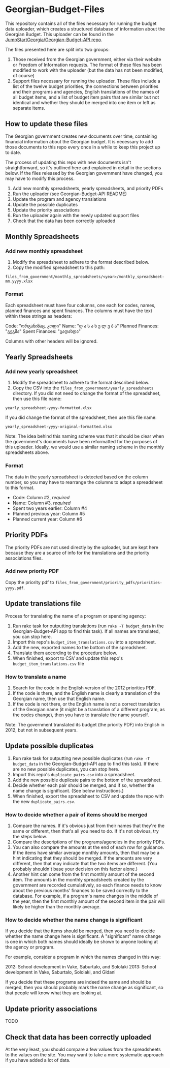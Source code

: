 # Georgian-Budget-Files

This repository contains all of the files necessary for running the budget data uploader, which creates a structured database of information about the Georgian Budget. This uploader can be found in the [JumpStartGeorgia/Georgian-Budget-API repo](https://github.com/JumpStartGeorgia/Georgian-Budget-API/).

The files presented here are split into two groups:
1. Those received from the Georgian government, either via their website or Freedom of Information requests. The format of these files has been modified to work with the uploader (but the data has not been modified, of course)
2. Support files necessary for running the uploader. These files include a list of the twelve budget priorities, the connections between priorities and their programs and agencies, English translations of the names of all budget items, and a list of budget item pairs that are similar but not identical and whether they should be merged into one item or left as separate items.

## How to update these files

The Georgian government creates new documents over time, containing financial information about the Georgian budget. It is necessary to add those documents to this repo every once in a while to keep this project up to date.

The process of updating this repo with new documents isn't straightforward, so it's outlined here and explained in detail in the sections below. If the files released by the Georgian government have changed, you may have to modify this process.

1. Add new monthly spreadsheets, yearly spreadsheets, and priority PDFs
2. Run the uploader (see Georgian-Budget-API README)
3. Update the program and agency translations
4. Update the possible duplicates
5. Update the priority associations
6. Run the uploader again with the newly updated support files
7. Check that the data has been correctly uploaded

## Monthly Spreadsheets

### Add new monthly spreadsheet

1. Modify the spreadsheet to adhere to the format described below.
1. Copy the modified spreadsheet to this path:

`files_from_government/monthly_spreadsheets/<year>/monthly_spreadsheet-mm.yyyy.xlsx`

### Format

Each spreadsheet must have four columns, one each for codes, names, planned finances and spent finances. The columns must have the text within these strings as headers:

Code: "ორგანიზაც. კოდი"
Name: "დ ა ს ა ხ ე ლ ე ბ ა"
Planned Finances: "გეგმა"
Spent Finances: "გადახდა"

Columns with other headers will be ignored.

## Yearly Spreadsheets

### Add new yearly spreadsheet

1. Modify the spreadsheet to adhere to the format described below.
1. Copy the CSV into the `files_from_government/yearly_spreadsheets` directory. If you did not need to change the format of the spreadsheet, then use this file name:

`yearly_spreadsheet-yyyy-formatted.xlsx`

If you did change the format of the spreadsheet, then use this file name:

`yearly_spreadsheet-yyyy-original-formatted.xlsx`

Note: The idea behind this naming scheme was that it should be clear when the government's documents have been reformatted for the purposes of this uploader. Ideally, we would use a similar naming scheme in the monthly spreadsheets above.

### Format

The data in the yearly spreadsheet is detected based on the column number, so you may have to rearrange the columns to adapt a spreadsheet to this format.

* Code: Column #2, *required*
* Name: Column #3, *required*
* Spent two years earlier: Column #4
* Planned previous year: Column #5
* Planned current year: Column #6

## Priority PDFs

The priority PDFs are not used directly by the uploader, but are kept here because they are a source of info for the translations and the priority associations files.

### Add new priority PDF

Copy the priority pdf to `files_from_government/priority_pdfs/priorities-yyyy.pdf`.

## Update translations file

Process for translating the name of a program or spending agency:

1. Run rake task for outputting translations (run `rake -T budget_data` in the Georgian-Budget-API app to find this task). If all names are translated, you can stop here.
1. Import this repo's `budget_item_translations.csv` into a spreadsheet.
1. Add the new, exported names to the bottom of the spreadsheet.
1. Translate them according to the procedure below.
1. When finished, export to CSV and update this repo's `budget_item_translations.csv` file

### How to translate a name

1. Search for the code in the English version of the 2012 priorities PDF.
1. If the code is there, and the English name is clearly a translation of the Georgian name, then use that English name.
1. If the code is not there, or the English name is not a correct translation of the Georgian name (it might be a translation of a different program, as the codes change), then you have to translate the name yourself.

Note: The government translated its budget (the priority PDF) into English in 2012, but not in subsequent years.

## Update possible duplicates

1. Run rake task for outputting new possible duplicates (run `rake -T budget_data` in the Georgian-Budget-API app to find this task). If there are no new possible duplicates, you can stop here.
1. Import this repo's `duplicate_pairs.csv` into a spreadsheet.
1. Add the new possible duplicate pairs to the bottom of the spreadsheet.
1. Decide whether each pair should be merged, and if so, whether the name change is significant. (See below instructions.)
1. When finished, export the spreadsheet to CSV and update the repo with the new `duplicate_pairs.csv`.

### How to decide whether a pair of items should be merged

1. Compare the names. If it's obvious just from their names that they're the same or different, then that's all you need to do. If it's not obvious, try the steps below.
1. Compare the descriptions of the programs/agencies in the priority PDFs.
1. You can also compare the amounts at the end of each row for guidance. If the items have similar average monthly amounts, then that may be a hint indicating that they should be merged. If the amounts are very different, then that may indicate that the two items are different. (You probably shouldn't base your decision on this factor alone.)
1. Another hint can come from the first monthly amount of the second item. The amounts in the monthly spreadsheets created by the government are recorded cumulatively, so each finance needs to know about the previous months' finances to be saved correctly to the database. For example, if a program's name changes in the middle of the year, then the first monthly amount of the second item in the pair will likely be higher than the monthly average.

### How to decide whether the name change is significant

If you decide that the items should be merged, then you need to decide whether the name change here is significant. A "significant" name change is one in which both names should ideally be shown to anyone looking at the agency or program.

For example, consider a program in which the names changed in this way:

2012: School development in Vake, Saburtalo, and Sololaki
2013: School development in Vake, Saburtalo, Sololaki, and Gldani

If you decide that these programs are indeed the same and should be merged, then you should probably mark the name change as significant, so that people will know what they are looking at.

## Update priority associations

TODO

## Check that data has been correctly uploaded

 At the very least, you should compare a few values from the spreadsheets to the values on the site. You may want to take a more systematic approach if you have added a lot of data.
